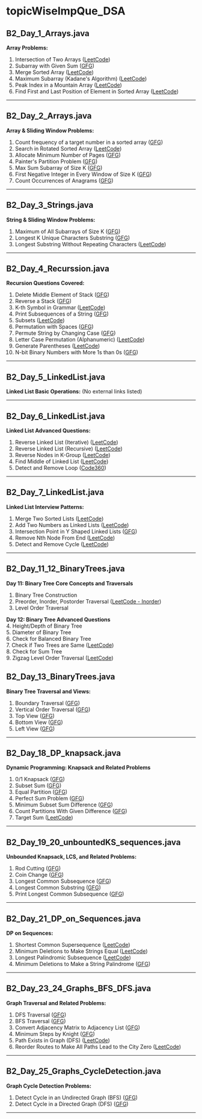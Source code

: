 ﻿# topicWiseImpQue_DSA

## B2_Day_1_Arrays.java
**Array Problems:**
1. Intersection of Two Arrays ([LeetCode](https://leetcode.com/problems/intersection-of-two-arrays/))
2. Subarray with Given Sum ([GFG](https://www.geeksforgeeks.org/problems/subarray-with-given-sum/0))
3. Merge Sorted Array ([LeetCode](https://leetcode.com/problems/merge-sorted-array/))
4. Maximum Subarray (Kadane's Algorithm) ([LeetCode](https://leetcode.com/problems/maximum-subarray/))
5. Peak Index in a Mountain Array ([LeetCode](https://leetcode.com/problems/peak-index-in-a-mountain-array/))
6. Find First and Last Position of Element in Sorted Array ([LeetCode](https://leetcode.com/problems/find-first-and-last-position-of-element-in-sorted-array/))

---

## B2_Day_2_Arrays.java
**Array & Sliding Window Problems:**
1. Count frequency of a target number in a sorted array ([GFG](https://www.geeksforgeeks.org/problems/number-of-occurrence2259/1))
2. Search in Rotated Sorted Array ([LeetCode](https://leetcode.com/problems/search-in-rotated-sorted-array/submissions/1685820873/))
3. Allocate Minimum Number of Pages ([GFG](https://www.geeksforgeeks.org/problems/allocate-minimum-number-of-pages0937/1))
4. Painter's Partition Problem ([GFG](https://www.geeksforgeeks.org/problems/the-painters-partition-problem1535/1))
5. Max Sum Subarray of Size K ([GFG](https://www.geeksforgeeks.org/problems/max-sum-subarray-of-size-k5313/1))
6. First Negative Integer in Every Window of Size K ([GFG](https://www.geeksforgeeks.org/problems/first-negative-integer-in-every-window-of-size-k3345/1))
7. Count Occurrences of Anagrams ([GFG](https://www.geeksforgeeks.org/problems/count-occurences-of-anagrams5839/1))

---

## B2_Day_3_Strings.java
**String & Sliding Window Problems:**
1. Maximum of All Subarrays of Size K ([GFG](https://www.geeksforgeeks.org/problems/maximum-of-all-subarrays-of-size-k3101/1))
2. Longest K Unique Characters Substring ([GFG](https://www.geeksforgeeks.org/problems/longest-k-unique-characters-substring0853/1))
3. Longest Substring Without Repeating Characters ([LeetCode](https://leetcode.com/problems/longest-substring-without-repeating-characters/submissions/1686877068/))

---

## B2_Day_4_Recurssion.java
**Recursion Questions Covered:**
1. Delete Middle Element of Stack ([GFG](https://www.geeksforgeeks.org/delete-middle-element-stack/))
2. Reverse a Stack ([GFG](https://www.geeksforgeeks.org/problems/reverse-a-stack/1))
3. K-th Symbol in Grammar ([LeetCode](https://leetcode.com/problems/k-th-symbol-in-grammar/))
4. Print Subsequences of a String ([GFG](https://www.geeksforgeeks.org/print-subsequences-string/))
5. Subsets ([LeetCode](https://leetcode.com/problems/subsets/))
6. Permutation with Spaces ([GFG](https://www.geeksforgeeks.org/problems/permutation-with-spaces3627/1))
7. Permute String by Changing Case ([GFG](https://www.geeksforgeeks.org/permute-string-changing-case/))
8. Letter Case Permutation (Alphanumeric) ([LeetCode](https://leetcode.com/problems/letter-case-permutation/))
9. Generate Parentheses ([LeetCode](https://leetcode.com/problems/generate-parentheses/))
10. N-bit Binary Numbers with More 1s than 0s ([GFG](https://www.geeksforgeeks.org/problems/print-n-bit-binary-numbers-having-more-1s-than-0s0252/1))

---

## B2_Day_5_LinkedList.java
**Linked List Basic Operations:**
(No external links listed)

---

## B2_Day_6_LinkedList.java
**Linked List Advanced Questions:**
1. Reverse Linked List (Iterative) ([LeetCode](https://leetcode.com/problems/reverse-linked-list/))
2. Reverse Linked List (Recursive) ([LeetCode](https://leetcode.com/problems/reverse-linked-list/))
3. Reverse Nodes in K-Group ([LeetCode](https://leetcode.com/problems/reverse-nodes-in-k-group/))
4. Find Middle of Linked List ([LeetCode](https://leetcode.com/problems/middle-of-the-linked-list/))
5. Detect and Remove Loop ([Code360](https://www.naukri.com/code360/problems/interview-shuriken-42-detect-and-remove-loop_241049))

---

## B2_Day_7_LinkedList.java
**Linked List Interview Patterns:**
1. Merge Two Sorted Lists ([LeetCode](https://leetcode.com/problems/merge-two-sorted-lists/))
2. Add Two Numbers as Linked Lists ([LeetCode](https://leetcode.com/problems/add-two-numbers/))
3. Intersection Point in Y Shaped Linked Lists ([GFG](https://www.geeksforgeeks.org/problems/intersection-point-in-y-shapped-linked-lists/1))
4. Remove Nth Node From End ([LeetCode](https://leetcode.com/problems/remove-nth-node-from-end-of-list/))
5. Detect and Remove Cycle ([LeetCode](https://leetcode.com/problems/linked-list-cycle/))

---

## B2_Day_11_12_BinaryTrees.java

**Day 11: Binary Tree Core Concepts and Traversals**
1. Binary Tree Construction  
2. Preorder, Inorder, Postorder Traversal ([LeetCode - Inorder](https://leetcode.com/problems/binary-tree-inorder-traversal/))  
3. Level Order Traversal  

**Day 12: Binary Tree Advanced Questions**  
4. Height/Depth of Binary Tree  
5. Diameter of Binary Tree  
6. Check for Balanced Binary Tree  
7. Check if Two Trees are Same ([LeetCode](https://leetcode.com/problems/same-tree/))  
8. Check for Sum Tree  
9. Zigzag Level Order Traversal ([LeetCode](https://leetcode.com/problems/binary-tree-zigzag-level-order-traversal/))  


## B2_Day_13_BinaryTrees.java
**Binary Tree Traversal and Views:**
1. Boundary Traversal ([GFG](https://www.geeksforgeeks.org/problems/boundary-traversal-of-binary-tree/1))
2. Vertical Order Traversal ([GFG](https://www.geeksforgeeks.org/problems/print-a-binary-tree-in-vertical-order/1))
3. Top View ([GFG](https://www.geeksforgeeks.org/problems/top-view-of-binary-tree/1))
4. Bottom View ([GFG](https://www.geeksforgeeks.org/problems/bottom-view-of-binary-tree/1))
5. Left View ([GFG](https://www.geeksforgeeks.org/problems/left-view-of-binary-tree/1))

---

## B2_Day_18_DP_knapsack.java
**Dynamic Programming: Knapsack and Related Problems**
1. 0/1 Knapsack ([GFG](https://www.geeksforgeeks.org/problems/0-1-knapsack-problem0945/1))
2. Subset Sum ([GFG](https://www.geeksforgeeks.org/problems/subset-sum-problem-1611555638/1))
3. Equal Partition ([GFG](https://www.geeksforgeeks.org/problems/partition-equal-subset-sum/0))
4. Perfect Sum Problem ([GFG](https://www.geeksforgeeks.org/problems/perfect-sum-problem5633/1))
5. Minimum Subset Sum Difference ([GFG](https://www.geeksforgeeks.org/problems/minimum-sum-partition3317/1))
6. Count Partitions With Given Difference ([GFG](https://www.geeksforgeeks.org/problems/partitions-with-given-difference/1))
7. Target Sum ([LeetCode](https://leetcode.com/problems/target-sum/))

---

## B2_Day_19_20_unbountedKS_sequences.java
**Unbounded Knapsack, LCS, and Related Problems:**
1. Rod Cutting ([GFG](https://www.geeksforgeeks.org/problems/rod-cutting0840/1))
2. Coin Change ([GFG](https://www.geeksforgeeks.org/problems/coin-change2448/1))
3. Longest Common Subsequence ([GFG](https://www.geeksforgeeks.org/problems/longest-common-subsequence-1587115620/1))
4. Longest Common Substring ([GFG](https://www.geeksforgeeks.org/problems/longest-common-substring1452/1))
5. Print Longest Common Subsequence ([GFG](https://www.geeksforgeeks.org/problems/print-longest-common-subsequence/1))

---

## B2_Day_21_DP_on_Sequences.java
**DP on Sequences:**
1. Shortest Common Supersequence ([LeetCode](https://leetcode.com/problems/shortest-common-supersequence/))
2. Minimum Deletions to Make Strings Equal ([LeetCode](https://leetcode.com/problems/delete-operation-for-two-strings/))
3. Longest Palindromic Subsequence ([LeetCode](https://leetcode.com/problems/longest-palindromic-subsequence/))
4. Minimum Deletions to Make a String Palindrome ([GFG](https://www.geeksforgeeks.org/problems/minimum-deletions/0/))

---

## B2_Day_23_24_Graphs_BFS_DFS.java
**Graph Traversal and Related Problems:**
1. DFS Traversal ([GFG](https://www.geeksforgeeks.org/graph-dfs/))
2. BFS Traversal ([GFG](https://www.geeksforgeeks.org/breadth-first-search-or-bfs-for-a-graph/))
3. Convert Adjacency Matrix to Adjacency List ([GFG](https://www.geeksforgeeks.org/graph-representations-using-adjacency-list-and-matrix/))
4. Minimum Steps by Knight ([GFG](https://www.geeksforgeeks.org/problems/steps-by-knight5927/1))
5. Path Exists in Graph (DFS) ([LeetCode](https://leetcode.com/problems/find-if-path-exists-in-graph/))
6. Reorder Routes to Make All Paths Lead to the City Zero ([LeetCode](https://leetcode.com/problems/reorder-routes-to-make-all-paths-lead-to-the-city-zero/description/))

---

## B2_Day_25_Graphs_CycleDetection.java
**Graph Cycle Detection Problems:**
1. Detect Cycle in an Undirected Graph (BFS) ([GFG](https://www.geeksforgeeks.org/problems/detect-cycle-in-an-undirected-graph/1))
2. Detect Cycle in a Directed Graph (DFS) ([GFG](https://www.geeksforgeeks.org/problems/detect-cycle-in-a-directed-graph/1))

---
